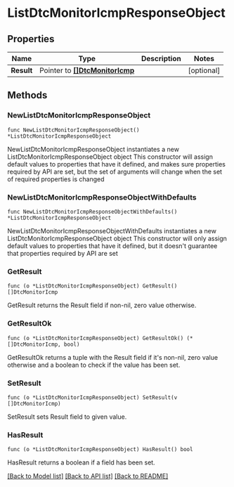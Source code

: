 # ListDtcMonitorIcmpResponseObject

## Properties

Name | Type | Description | Notes
------------ | ------------- | ------------- | -------------
**Result** | Pointer to [**[]DtcMonitorIcmp**](DtcMonitorIcmp.md) |  | [optional] 

## Methods

### NewListDtcMonitorIcmpResponseObject

`func NewListDtcMonitorIcmpResponseObject() *ListDtcMonitorIcmpResponseObject`

NewListDtcMonitorIcmpResponseObject instantiates a new ListDtcMonitorIcmpResponseObject object
This constructor will assign default values to properties that have it defined,
and makes sure properties required by API are set, but the set of arguments
will change when the set of required properties is changed

### NewListDtcMonitorIcmpResponseObjectWithDefaults

`func NewListDtcMonitorIcmpResponseObjectWithDefaults() *ListDtcMonitorIcmpResponseObject`

NewListDtcMonitorIcmpResponseObjectWithDefaults instantiates a new ListDtcMonitorIcmpResponseObject object
This constructor will only assign default values to properties that have it defined,
but it doesn't guarantee that properties required by API are set

### GetResult

`func (o *ListDtcMonitorIcmpResponseObject) GetResult() []DtcMonitorIcmp`

GetResult returns the Result field if non-nil, zero value otherwise.

### GetResultOk

`func (o *ListDtcMonitorIcmpResponseObject) GetResultOk() (*[]DtcMonitorIcmp, bool)`

GetResultOk returns a tuple with the Result field if it's non-nil, zero value otherwise
and a boolean to check if the value has been set.

### SetResult

`func (o *ListDtcMonitorIcmpResponseObject) SetResult(v []DtcMonitorIcmp)`

SetResult sets Result field to given value.

### HasResult

`func (o *ListDtcMonitorIcmpResponseObject) HasResult() bool`

HasResult returns a boolean if a field has been set.


[[Back to Model list]](../README.md#documentation-for-models) [[Back to API list]](../README.md#documentation-for-api-endpoints) [[Back to README]](../README.md)



